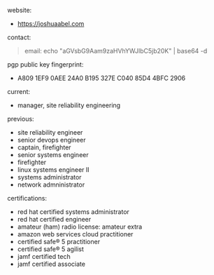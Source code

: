 website:
- https://joshuaabel.com

contact:
>email: echo "aGVsbG9Aam9zaHVhYWJlbC5jb20K" | base64 -d

pgp public key fingerprint:
- A809 1EF9 0AEE 24A0 B195  327E C040 85D4 4BFC 2906

current:
- manager, site reliability engineering

previous:
- site reliability engineer
- senior devops engineer
- captain, firefighter
- senior systems engineer
- firefighter
- linux systems engineer II
- systems administrator
- network admninistrator

certifications:
- red hat certified systems administrator
- red hat certified engineer
- amateur (ham) radio license: amateur extra
- amazon web services cloud practitioner
- certified safe® 5 practitioner
- certified safe® 5 agilist
- jamf certified tech
- jamf certified associate
